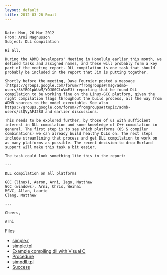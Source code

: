 ```yaml
---
layout: default
title: 2012-03-26 Email 
---
```


```

Date: Mon, 26 Mar 2012
From: Arni Magnusson
Subject: DLL compilation

Hi all,

During the ADMB Developers' Meeting in Honolulu earlier this month, we defined tasks and assigned names, and these will probably form a key part of the meeting report. DLL compilation is one task that should probably be included in the report that Jim is putting together.

Shortly before the meeting, Dave Fournier posted a message (https://groups.google.com/forum/?fromgroups#!msg/admb-users/3kYBQ1pWUwM/YOJG0CluVmEJ) reporting that he found DLL compilation to be working fine on the Linux-GCC platform, given the right compilation flags throughout the build process, all the way from ADMB sources to the model executable. See also https://groups.google.com/forum/?fromgroups#!topic/admb-users/zlQVyAFJ28U and earlier discussions.

This needs to be explored further, by those of us with sufficient interest in DLL compilation and some knowledge of C++ compilation in general. The first step is to see which platforms (OS & compiler combinations) we can already build healthy DLLs on. The next steps include streamlining that process and get DLL compilation to work on as many platforms as possible. The recent decision to drop Borland support will make this task a bit easier.

The task could look something like this in the report:

---

DLL compilation on all platforms

GCC (linux), Aaron, Arni, Iago, Matthew
GCC (windows), Arni, Chris, Weihai
MSVC, Allan, Laurie
Clang, Matthew

---

Cheers,

Arni
```

Files

* [simple.r](dll-compilation-for-vs-with-an-r-access-example/simple.r)
* [simple.tpl](dll-compilation-for-vs-with-an-r-access-example/simple.tpl)
* [Example compiling dll with Visual C](example-compilng-dll-using-ms-visual-c.html)
* [Procedure](simpdll.html)
* [simpdll.tpl](simpdll.tpl)
* [Success](success-arni.html)
